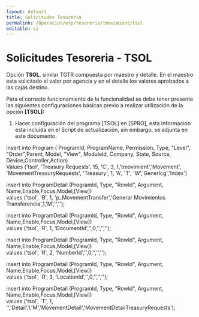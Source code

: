 ```yaml
---
layout: default
title: Solicitudes Tesoreria
permalink: /Operacion/erp/tesoreria/tmovimient/tsol
editable: si
---
```


# Solicitudes Tesoreria - TSOL  

Opción **TSOL**, similar TGTR compuesta por maestro y detalle. En el maestro esta solicitado el valor por agencia y en el detalle los valores aprobados a las cajas destino.  

Para el correcto funcionamiento de la funcionalidad se debe tener presente las siguientes configuraciones básicas previo a realizar utilización de la opción **[TSOL]:**  

1.	Hacer configuración del programa [TSOL] en [SPRO], esta información esta incluida en el Script de actualización, sin embargo, se adjunta en este documento.  

insert into Program ( ProgramId, ProgramName, Permission, Type, "Level", "Order",Parent, Model, "View", ModuleId, Company, State, Source, Device,Controller,Action)  
Values ('tsol', 'Treasury Requests', 15, 'C', 3, 1,'tmovimient','Movement', 'MovementTreasuryRequests', 'Treasury', 1, 'A', 'T', 'W','Genericg','Index')  

insert into ProgramDetail (ProgramId, Type, "RowId", Argument, Name,Enable,Focus,Model,[View])  
values ('tsol', 'B', 1, 'p_MovementTransfer','Generar Movimientos Transferencia',1,'M','','');  

insert into ProgramDetail (ProgramId, Type, "RowId", Argument, Name,Enable,Focus,Model,[View])  
values ('tsol', 'R', 1, 'DocumentId','',0,'','','');  

insert into ProgramDetail (ProgramId, Type, "RowId", Argument, Name,Enable,Focus,Model,[View])  
values ('tsol', 'R', 2, 'NumberId','',0,'','','');  

insert into ProgramDetail (ProgramId, Type, "RowId", Argument, Name,Enable,Focus,Model,[View])  
values ('tsol', 'R', 3, 'LocationId','',0,'','','');  

insert into ProgramDetail (ProgramId, Type, "RowId", Argument, Name,Enable,Focus,Model,[View])  
values ('tsol', 'T', 1, '','Detail',1,'M','MovementDetail','MovementDetailTreasuryRequests');  




































